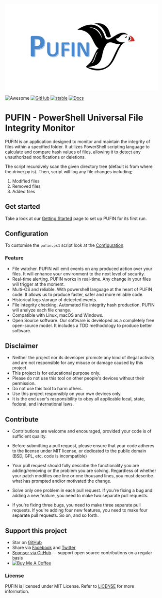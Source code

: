 <p align="center"><img src="/docs/assets/pufin.png" alt="logo" /></p>

![Awesome](https://awesome.re/badge.svg)
[![GitHub](https://img.shields.io/github/license/darkoid/pufin)](https://github.com/darkoid/pufin/blob/main/LICENSE)
[![stable](http://badges.github.io/stability-badges/dist/stable.svg)](http://github.com/darkoid/pufin)
[![Docs](https://img.shields.io/badge/Web-Docs-brightgreen)](https://documentation.achiefs.com/)

# PUFIN - PowerShell Universal File Integrity Monitor

PUFIN is an application designed to monitor and maintain the integrity of files within a specified folder. It utilizes PowerShell scripting language to calculate and compare hash values of files, allowing it to detect any unauthorized modifications or deletions.

The script recursively scan the given directory tree (default is from where the driver.py is). Then, script will log any file changes including;

1. Modified files
2. Removed files
3. Added files

## Get started
 
Take a look at our [Getting Started](docs/get-started.md) page to set up PUFIN for its first run.

## Configuration
To customise the `pufin.ps1` script look at the [Configuration](config/variables.md).

### Feature
- File watcher. PUFIN will emit events on any produced action over your files. It will enhance your environment to the next level of security.
- Real-time alerting. PUFIN works in real-time. Any change in your files will trigger at the moment.
- Multi-OS and reliable. With powershell language at the heart of PUFIN code. It allows us to produce faster, safer and more reliable code.
- Historical logs storage of detected events.
- File integrity checking. Automated file integrity hash production. PUFIN will analyze each file change.
- Compatible with Linux, macOS and Windows.
- Open Source software. Our software is developed as a completely free open-source model. It includes a TDD methodology to produce better software.

## Disclaimer
- Neither the project nor its developer promote any kind of illegal activity and are not responsible for any misuse or damage caused by this project.
- This project is for educational purpose only.
- Please do not use this tool on other people's devices without their permission.
- Do not use this tool to harm others.
- Use this project responsibly on your own devices only.
- It is the end user's responsibility to obey all applicable local, state, federal, and international laws.

## Contribute

- Contributions are welcome and encouraged, provided your code is of sufficient quality. 

- Before submitting a pull request, please ensure that your code adheres to the license under MIT license, or dedicated to the public domain (BSD, GPL, etc. code is incompatible)

- Your pull request should fully describe the functionality you are adding/removing or the problem you are solving. Regardless of whether your patch modifies one line or one thousand lines, you must describe what has prompted and/or motivated the change.

- Solve only one problem in each pull request. If you're fixing a bug and adding a new feature, you need to make two separate pull requests.

- If you're fixing three bugs, you need to make three separate pull requests. If you're adding four new features, you need to make four separate pull requests. So on, and so forth.

## Support this project

- Star on [GitHub](https://github.com/darkoid/pufin)
- Share via [Facebook](https://www.facebook.com/sharer.php?u=https://github.com/darkoid/pufin) and [Twitter](https://twitter.com/share?url=https://github.com/darkoid/pufin)
- [Sponsor via GitHub](https://github.com/sponsors/darkoid) — support open source contributions on a regular basis
- <a href="https://www.buymeacoffee.com/darkoid" target="_blank"><img src="https://cdn.buymeacoffee.com/buttons/v2/default-red.png" alt="Buy Me A Coffee" style="height: 61px !important;width: 217px !important;" ></a>

### License

PUFIN is licensed under MIT License. Refer to [LICENSE](./LICENSE) for more information.

